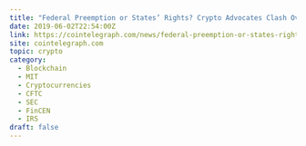 ```yaml
---
title: "Federal Preemption or States’ Rights? Crypto Advocates Clash Over Regulatory Approaches"
date: 2019-06-02T22:54:00Z
link: https://cointelegraph.com/news/federal-preemption-or-states-rights-crypto-advocates-clash-over-regulatory-approaches?utm_medium=RSS&utm_source=hune
site: cointelegraph.com
topic: crypto
category:
  - Blockchain
  - MIT
  - Cryptocurrencies
  - CFTC
  - SEC
  - FinCEN
  - IRS
draft: false
---
```


